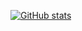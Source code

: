 [![GitHub stats](https://github-readme-stats.vercel.app/api?username=joaorafaelm)](https://github.com/anuraghazra/github-readme-stats)
